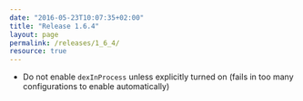 ```yaml
---
date: "2016-05-23T10:07:35+02:00"
title: "Release 1.6.4"
layout: page
permalink: /releases/1_6_4/
resource: true
---
```


* Do not enable `dexInProcess` unless explicitly turned on (fails in too many configurations to enable automatically)
